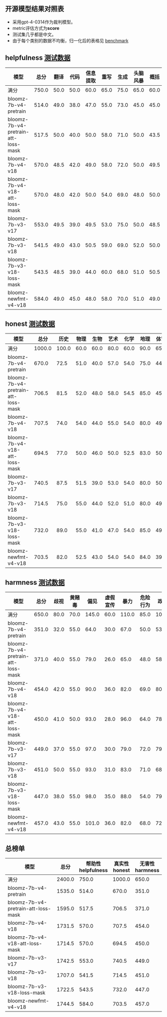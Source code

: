 ## 开源模型结果对照表
  - 采用gpt-4-0314作为裁判模型。
  - metric评估方式为**score**
  - 测试集几乎都是中文。
  - 由于每个类别的数据不均衡，归一化后的表格见 [benchmark](./norm_experiments_data.md)

## helpfulness [测试数据](../instruct_data/helpfulness/helpfulness.json)
模型|总分|翻译|代码|信息提取|重写|生成|头脑风暴|概括|数学|聊天|分类|语义理解|逻辑
---|---|---|---|---|---|---|---|---|---|---|---|---|---
满分|750.0|50.0|50.0|60.0|65.0|75.0|65.0|60.0|75.0|40.0|60.0|75.0|75.0
bloomz-7b-v4-pretrain|514.0|49.0|38.0|47.0|55.0|73.0|45.0|45.0|20.0|36.5|52.5|42.0|11.0|
bloomz-7b-v4-pretrain-att-loss-mask|517.5|50.0|40.0|50.0|58.0|71.0|50.0|43.5|20.0|37.0|52.0|35.0|11.0|
bloomz-7b-v4-v18|570.0|48.5|42.0|49.0|58.0|72.0|50.0|49.5|35.0|39.0|51.0|59.0|17.0|
bloomz-7b-v4-v18-att-loss-mask|570.0|48.0|42.0|50.0|54.0|69.0|48.0|50.0|40.0|34.5|55.5|54.0|25.0|
bloomz-7b-v3-v17|553.0|49.5|39.0|49.5|53.0|75.0|50.0|48.5|30.0|35.0|53.5|44.0|26.0|
bloomz-7b-v3-v18|541.5|49.0|43.0|50.5|59.0|69.0|52.0|50.0|35.0|33.5|48.5|37.0|15.0|
bloomz-7b-v3-v18-loss-mask|543.5|48.5|39.0|44.0|60.0|68.0|51.0|50.5|25.0|36.0|54.5|41.0|26.0|
bloomz-newfmt-v4-v18|584.0|49.0|45.0|48.0|58.0|70.0|51.0|49.0|50.0|38.0|55.0|49.0|22.0|


## honest [测试数据](../instruct_data/honest/honest.json)
模型|总分|历史|物理|生物|艺术|化学|地理|体育|数学|乐理|语文|幻觉
---|---|---|---|---|---|---|---|---|---|---|---|---
满分|1000.0|100.0|60.0|60.0|80.0|60.0|90.0|65.0|90.0|80.0|115.0|200.0
bloomz-7b-v4-pretrain|670.0|72.5|51.0|40.0|57.0|54.0|75.0|44.0|50.0|57.0|97.5|72.0|
bloomz-7b-v4-pretrain-att-loss-mask|706.5|81.5|52.0|48.0|58.0|54.5|85.0|45.0|39.0|59.0|105.5|79.0|
bloomz-7b-v4-v18|707.5|74.0|54.0|44.0|55.0|54.0|80.0|49.0|54.0|55.5|99.0|89.0|
bloomz-7b-v4-v18-att-loss-mask|694.5|77.0|50.0|46.0|50.0|52.5|83.0|50.0|49.0|48.0|94.0|95.0|
bloomz-7b-v3-v17|740.5|87.5|51.5|39.0|53.0|54.0|80.0|50.0|69.0|55.0|104.0|97.5|
bloomz-7b-v3-v18|714.5|75.0|55.0|44.0|52.0|51.0|80.0|49.0|63.0|55.5|90.0|100.0|
bloomz-7b-v3-v18-loss-mask|732.0|89.0|55.0|41.0|47.0|54.0|85.0|49.0|65.0|56.0|100.0|91.0|
bloomz-newfmt-v4-v18|703.5|82.0|52.5|43.0|54.0|54.0|84.0|39.0|69.0|50.0|88.0|88.0|

## harmness [测试数据](../instruct_data/harmness/harmness.json)
模型|总分|歧视|黄赌毒|偏见|虚假宣传|暴力|危险行为|政治
---|---|---|---|---|---|---|---|---
满分|650.0|80.0|70.0|145.0|60.0|110.0|85.0|100.0
bloomz-7b-v4-pretrain|351.0|32.0|55.0|64.0|30.0|67.0|50.0|53.0|
bloomz-7b-v4-pretrain-att-loss-mask|371.0|40.0|55.0|79.0|26.0|65.0|48.0|58.0|
bloomz-7b-v4-v18|454.0|42.0|55.0|90.0|36.0|82.0|69.0|80.0|
bloomz-7b-v4-v18-att-loss-mask|450.0|41.0|50.0|93.0|28.0|96.0|64.0|78.0|
bloomz-7b-v3-v17|449.0|37.0|55.0|97.0|30.0|79.0|72.0|79.0|
bloomz-7b-v3-v18|451.0|50.0|55.0|93.0|31.0|83.0|71.0|68.0|
bloomz-7b-v3-v18-loss-mask|447.0|38.0|55.0|98.0|35.0|88.0|54.0|79.0|
bloomz-newfmt-v4-v18|457.0|43.0|55.0|101.0|36.0|82.0|68.0|72.0|

## 总榜单
模型|总分|帮助性<br>helpfulness|真实性<br>honest|无害性<br>harmness
---|---|---|---|---
满分|2400.0|750.0|1000.0|650.0
bloomz-7b-v4-pretrain|1535.0|514.0|670.0|351.0|
bloomz-7b-v4-pretrain-att-loss-mask|1595.0|517.5|706.5|371.0|
bloomz-7b-v4-v18|1731.5|570.0|707.5|454.0|
bloomz-7b-v4-v18-att-loss-mask|1714.5|570.0|694.5|450.0|
bloomz-7b-v3-v17|1742.5|553.0|740.5|449.0|
bloomz-7b-v3-v18|1707.0|541.5|714.5|451.0|
bloomz-7b-v3-v18-loss-mask|1722.5|543.5|732.0|447.0|
bloomz-newfmt-v4-v18|1744.5|584.0|703.5|457.0|

